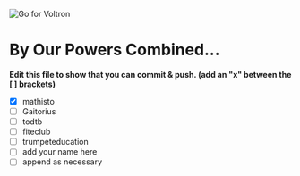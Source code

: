 ![Go for Voltron](https://media.giphy.com/media/l4FGADw7EQbmqI2nC/giphy.gif)

# By Our Powers Combined...
**Edit this file to show that you can commit & push. (add an "x" between the \[ \] brackets)**

+ [x] mathisto
+ [ ] Gaitorius
+ [ ] todtb
+ [ ] fiteclub
+ [ ] trumpeteducation
+ [ ] add your name here
+ [ ] append as necessary
